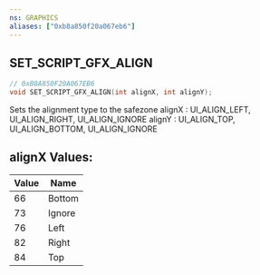 ```yaml
---
ns: GRAPHICS
aliases: ["0xb8a850f20a067eb6"]
---
```

## SET_SCRIPT_GFX_ALIGN

```c
// 0xB8A850F20A067EB6
void SET_SCRIPT_GFX_ALIGN(int alignX, int alignY);
```

Sets the alignment type to the safezone alignX : UI_ALIGN_LEFT, UI_ALIGN_RIGHT, UI_ALIGN_IGNORE alignY : UI_ALIGN_TOP, UI_ALIGN_BOTTOM, UI_ALIGN_IGNORE

## alignX Values:
| Value | Name |
| --- | --- |
| 66 | Bottom |
| 73 | Ignore |
| 76 | Left |
| 82 | Right |
| 84 | Top |

